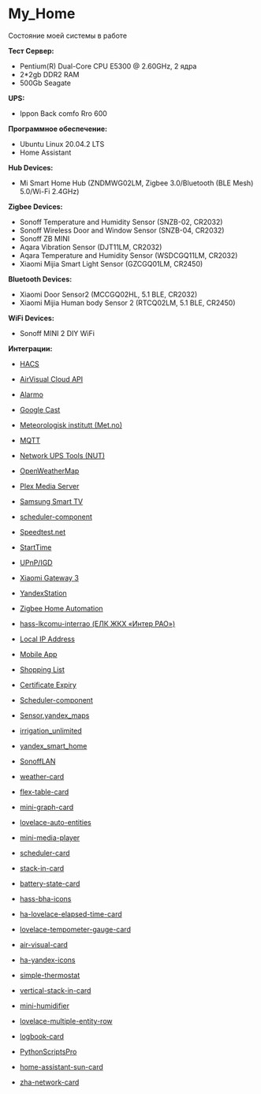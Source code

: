 # My_Home
Состояние моей системы
в работе

**Тест Сервер:**

 - Pentium(R) Dual-Core CPU E5300 @ 2.60GHz, 2 ядра
 - 2*2gb DDR2 RAM
 - 500Gb Seagate

**UPS:**
 - Ippon Back comfo Rro 600

**Программное обеспечение:** 

 - Ubuntu Linux 20.04.2 LTS
 - Home Assistant

**Hub Devices:**
 - Mi Smart Home Hub (ZNDMWG02LM, Zigbee 3.0/Bluetooth (BLE Mesh) 5.0/Wi-Fi 2.4GHz)

**Zigbee Devices:**
 - Sonoff Temperature and Humidity Sensor (SNZB-02, CR2032)
 - Sonoff Wireless Door and Window Sensor (SNZB-04, CR2032)
 - Sonoff ZB MINI
 - Aqara Vibration Sensor (DJT11LM, CR2032)
 - Aqara Temperature and Humidity Sensor (WSDCGQ11LM, CR2032)
 - Xiaomi Mijia Smart Light Sensor (GZCGQ01LM, CR2450)

**Bluetooth Devices:**
 - Xiaomi Door Sensor2 (MCCGQ02HL, 5.1 BLE, CR2032)
 - Xiaomi Mijia Human body Sensor 2 (RTCQ02LM, 5.1 BLE, CR2450)

**WiFi Devices:**
 - Sonoff MINI 2 DIY WiFi


**Интеграции:**

 - [HACS](https://hacs.xyz/docs/installation/installation)
 - [AirVisual Cloud API](https://www.home-assistant.io/integrations/airvisual)
 - [Alarmo](https://github.com/nielsfaber/alarmo)
 - [Google Cast](https://www.home-assistant.io/integrations/cast)
 - [Meteorologisk institutt (Met.no)](https://www.home-assistant.io/integrations/met)
 - [MQTT](https://www.home-assistant.io/integrations/mqtt)
 - [Network UPS Tools (NUT)](https://www.home-assistant.io/integrations/nut)
 - [OpenWeatherMap](https://www.home-assistant.io/integrations/openweathermap)
 - [Plex Media Server](https://www.home-assistant.io/integrations/plex)
 - [Samsung Smart TV](https://www.home-assistant.io/integrations/samsungtv)
 - [scheduler-component](https://github.com/nielsfaber/scheduler-component)
 - [Speedtest.net](https://www.home-assistant.io/integrations/speedtestdotnet)
 - [StartTime](https://github.com/AlexxIT/StartTime)
 - [UPnP/IGD](https://www.home-assistant.io/integrations/upnp)
 - [Xiaomi Gateway 3](https://github.com/AlexxIT/XiaomiGateway3)
 - [YandexStation](https://github.com/AlexxIT/YandexStation)
 - [Zigbee Home Automation](https://www.home-assistant.io/integrations/zha)
 - [hass-lkcomu-interrao (ЕЛК ЖКХ «Интер РАО»)](https://github.com/alryaz/hass-lkcomu-interrao)
 - [Local IP Address](https://www.home-assistant.io/integrations/local_ip)
 - [Mobile App](https://www.home-assistant.io/integrations/mobile_app)
 - [Shopping List](https://www.home-assistant.io/integrations/shopping_list)
 - [Certificate Expiry](https://www.home-assistant.io/integrations/cert_expiry)
 - [Scheduler-component](https://github.com/nielsfaber/scheduler-component)
 - [Sensor.yandex_maps](https://github.com/custom-components/sensor.yandex_maps)
 - [irrigation_unlimited](https://github.com/rgc99/irrigation_unlimited)
 - [yandex_smart_home](https://github.com/dmitry-k/yandex_smart_home)
 - [SonoffLAN](https://github.com/AlexxIT/SonoffLAN)


 - [weather-card](https://github.com/bramkragten/weather-card)
 - [flex-table-card](https://github.com/custom-cards/flex-table-card)
 - [mini-graph-card](https://github.com/kalkih/mini-graph-card)
 - [lovelace-auto-entities](https://github.com/thomasloven/lovelace-auto-entities)
 - [mini-media-player](https://github.com/kalkih/mini-media-player)
 - [scheduler-card](https://github.com/nielsfaber/scheduler-card)
 - [stack-in-card](https://github.com/custom-cards/stack-in-card)
 - [battery-state-card](https://github.com/maxwroc/battery-state-card)
 - [hass-bha-icons](https://github.com/hulkhaugen/hass-bha-icons)
 - [ha-lovelace-elapsed-time-card](https://github.com/kirbo/ha-lovelace-elapsed-time-card)
 - [lovelace-tempometer-gauge-card](https://github.com/SNoof85/lovelace-tempometer-gauge-card)
 - [air-visual-card](https://github.com/dnguyen800/air-visual-card)
 - [ha-yandex-icons](https://github.com/iswitch/ha-yandex-icons)
 - [simple-thermostat](https://github.com/nervetattoo/simple-thermostat)
 - [vertical-stack-in-card](https://github.com/ofekashery/vertical-stack-in-card)
 - [mini-humidifier](https://github.com/artem-sedykh/mini-humidifier)
 - [lovelace-multiple-entity-row](https://github.com/benct/lovelace-multiple-entity-row)
 - [logbook-card](https://github.com/royto/logbook-card)
 - [PythonScriptsPro](https://github.com/AlexxIT/PythonScriptsPro)
 - [home-assistant-sun-card](https://github.com/AitorDB/home-assistant-sun-card)
 - [zha-network-card](https://github.com/dmulcahey/zha-network-card)


